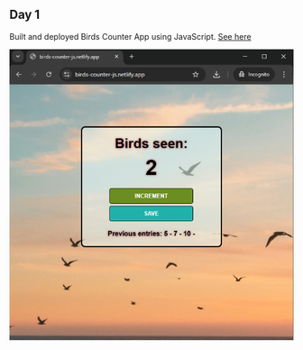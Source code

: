 ## Day 1
Built and deployed Birds Counter App using JavaScript. <a href="https://birds-counter-js.netlify.app/">See here</a>

![day's-output](day's-output.png)